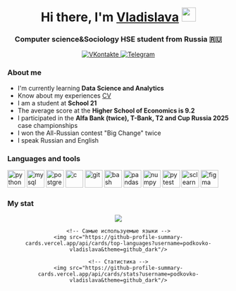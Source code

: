 <h1 align="center">Hi there, I'm <a href="https://daniilshat.ru/" target="_blank">Vladislava</a> 
<img src="https://github.com/blackcater/blackcater/raw/main/images/Hi.gif" height="32"/></h1>
<h3 align="center">Computer science&Sociology HSE student from Russia 🇷🇺</h3>

<div id="socials" align="center">
    <a href="https://vk.com/vladeno4ka">
        <img src="https://img.shields.io/badge/VK-blue?style=for-the-badge&logo=vk&logoColor=white" alt="VKontakte"/>
    </a>
    <a href="https://t.me/podkovko_05">
        <img src="https://img.shields.io/badge/Telegram-blue?style=for-the-badge&logo=telegram&logoColor=white" alt="Telegram"/>
    </a>
</div>

### About me
- I'm currently learning **Data Science and Analytics**
- Know about my experiences [CV](https://disk.yandex.ru/i/aT9NCr37tjR6cA)
- I am a student at **School 21**
- The average score at the **Higher School of Economics is 9.2**
- I participated in the **Alfa Bank (twice), T-Bank, T2 and Cup Russia 2025** case championships
- I won the All-Russian contest "Big Change" twice
- I speak Russian and English


### Languages and tools
<!DOCTYPE html>
<html lang="ru">
<head>
    <meta charset="UTF-8">
</head>
<body>
    <div class="container">
        <img src="https://cdn.jsdelivr.net/gh/devicons/devicon@latest/icons/python/python-original.svg" title="python" width="40" height="40">
        <img src="https://cdn.jsdelivr.net/gh/devicons/devicon@latest/icons/mysql/mysql-original.svg" title="mysql" width="40" height="40">
        <img src="https://cdn.jsdelivr.net/gh/devicons/devicon@latest/icons/postgresql/postgresql-original.svg" title="postgresql" width="40" height="40">
        <img src="https://cdn.jsdelivr.net/gh/devicons/devicon@latest/icons/c/c-original.svg" title="c" width="40" height="40">
        <img src="https://cdn.jsdelivr.net/gh/devicons/devicon@latest/icons/git/git-original.svg" title="git" width="40" height="40">
        <img src="https://cdn.jsdelivr.net/gh/devicons/devicon@latest/icons/bash/bash-original.svg" title="bash" width="40" height="40">
        <img src="https://cdn.jsdelivr.net/gh/devicons/devicon@latest/icons/pandas/pandas-original-wordmark.svg" title="pandas" width="40" height="40">
        <img src="https://cdn.jsdelivr.net/gh/devicons/devicon@latest/icons/numpy/numpy-original.svg" title="numpy" width="40" height="40">
        <img src="https://cdn.jsdelivr.net/gh/devicons/devicon@latest/icons/pytest/pytest-original-wordmark.svg" title="pytest" width="40" height="40">
        <img src="https://cdn.jsdelivr.net/gh/devicons/devicon@latest/icons/scikitlearn/scikitlearn-original.svg" title="sclearn" width="40" height="40">
        <img src="https://cdn.jsdelivr.net/gh/devicons/devicon@latest/icons/figma/figma-original.svg" title="figma" width="40" height="40">
    </div>
</body>
</html>

### My stat
<div id="stat" align="center">
    <!-- Профиль -->
    <img src="https://github-profile-summary-cards.vercel.app/api/cards/profile-details?username=podkovko-vladislava&theme=github_dark"/>
    
    <!-- Самые используемые языки -->
    <img src="https://github-profile-summary-cards.vercel.app/api/cards/top-languages?username=podkovko-vladislava&theme=github_dark"/>
    
    <!-- Статистика -->
    <img src="https://github-profile-summary-cards.vercel.app/api/cards/stats?username=podkovko-vladislava&theme=github_dark"/>
</div>
          

          
<!--
**podkovko-vladislava/podkovko-vladislava** is a ✨ _special_ ✨ repository because its `README.md` (this file) appears on your GitHub profile.

Here are some ideas to get you started:

- 🔭 I’m currently working on ...
- 🌱 I’m currently learning ...
- 👯 I’m looking to collaborate on ...
- 🤔 I’m looking for help with ...
- 💬 Ask me about ...
- 📫 How to reach me: ...
- 😄 Pronouns: ...
- ⚡ Fun fact: ...
-->
